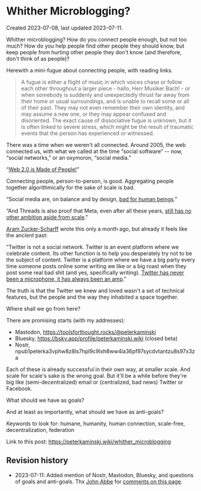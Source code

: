 # Whither Microblogging?

Created 2023-07-08, last updated 2023-07-11.

Whither microblogging? How do you connect people enough, but not too much? How do you help people find other people they should know, but keep people from hurting other people they don't know (and therefore, don't think of as people)?

Herewith a mini-fugue about connecting people, with reading links.

>  A fugue is either a flight of music in which voices chase or follow each other throughout a larger piece - hallo, Herr Musiker Bach! - or when somebody is suddenly and unexpectedly thrust far away from their home or usual surroundings, and is unable to recall some or all of their past. They may not even remember their own identity, and may assume a new one, or they may appear confused and disoriented. The exact cause of dissociative fugue is unknown, but it is often linked to severe stress, which might be the result of traumatic events that the person has experienced or witnessed.

There was a time when we weren't all connected. Around 2005, the web connected us, with what we called at the time “social software” -- now, “social networks,” or an oxymoron, “social media.”

“[Web 2.0 is Made of People!](https://ross.typepad.com/blog/2005/09/web_20_is_made_.html)”

Connecting people, person-to-person, is good. Aggregating people together algorithmically for the sake of scale is bad.

“Social media are, on balance and by design, [bad for human beings](https://www.theguardian.com/commentisfree/2023/jul/05/twitter-elon-musk-verge-of-collapse).”

“And Threads is also proof that Meta, even after all these years, [still has no other ambition aside from scale](https://www.garbageday.email/p/the-algorithmic-anti-culture-of-scale).”

[Aram Zucker-Scharff](https://aramzs.glitch.me/) wrote this only a month ago, but already it feels like the ancient past:

“Twitter is not a social network. Twitter is an event platform where we celebrate content. Its other function is to help you desperately try not to be the subject of content. Twitter is a platform where we have a big party every time someone posts online some writing we like or a big roast when they post some real bad shit (and yes, specifically writing). [Twitter has never been a microphone, it has always been an amp](https://www.schizochronotopia.com/p/on-twitter-we-look-down).”

The truth is that the Twitter we knew and loved wasn't a set of technical features, but the people and the way they inhabited a space together.

Where shall we go from here?

There are promising starts (with my addresses):

- Mastodon, <https://toolsforthought.rocks/@peterkaminski>
- Bluesky, <https://bsky.app/profile/peterkaminski.wiki> (closed beta)
- Nostr, npub1peterka3vphw8z8ls7hpl9c9lxh8ww4la36pf97sycdvtantzu8s97x3za

Each of these is already successful in their own way, at smaller scale. And scale for scale's sake is the wrong goal. But it'll be a while before they're big like (semi-decentralized) email or (centralized, bad news) Twitter or Facebook.

What should we have as goals?

And at least as importantly, what should we have as anti-goals?

Keywords to look for: humane, humanity, human connection, scale-free, decentralization, federation

Link to this post: <https://peterkaminski.wiki/whither_microblogging>

## Revision history

- 2023-07-11: Added mention of Nostr, Mastodon, Bluesky, and questions of goals and anti-goals. Thx [John Abbe](https://mastodon.social/@slowenough) for [comments on this page](https://mastodon.social/@slowenough/110696160503506619).
